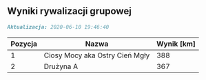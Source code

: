 ## Wyniki rywalizacji grupowej

```markdown
Aktualizacja: 2020-06-10 19:46:40
```

Pozycja | Nazwa | Wynik [km] |
------------ | -------------  | -------------
 1 |Ciosy Mocy aka Ostry Cień Mgły | 388 
 2 |Drużyna A | 367